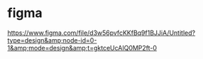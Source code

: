 # figma
https://www.figma.com/file/d3w56pvfcKKfBq9f1BJJiA/Untitled?type=design&amp;node-id=0-1&amp;mode=design&amp;t=gktceUcAIQ0MP2ft-0
